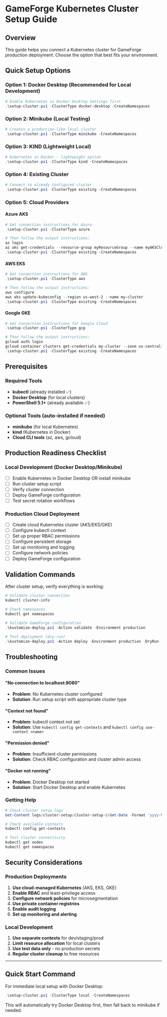# GameForge Kubernetes Cluster Setup Guide

## Overview
This guide helps you connect a Kubernetes cluster for GameForge production deployment. Choose the option that best fits your environment.

## Quick Setup Options

### Option 1: Docker Desktop (Recommended for Local Development)
```powershell
# Enable Kubernetes in Docker Desktop Settings first
.\setup-cluster.ps1 -ClusterType docker-desktop -CreateNamespaces
```

### Option 2: Minikube (Local Testing)
```powershell
# Creates a production-like local cluster
.\setup-cluster.ps1 -ClusterType minikube -CreateNamespaces
```

### Option 3: KIND (Lightweight Local)
```powershell
# Kubernetes in Docker - lightweight option
.\setup-cluster.ps1 -ClusterType kind -CreateNamespaces
```

### Option 4: Existing Cluster
```powershell
# Connect to already configured cluster
.\setup-cluster.ps1 -ClusterType existing -CreateNamespaces
```

### Option 5: Cloud Providers

#### Azure AKS
```powershell
# Get connection instructions for Azure
.\setup-cluster.ps1 -ClusterType azure

# Then follow the output instructions:
az login
az aks get-credentials --resource-group myResourceGroup --name myAKSCluster
.\setup-cluster.ps1 -ClusterType existing -CreateNamespaces
```

#### AWS EKS
```powershell
# Get connection instructions for AWS
.\setup-cluster.ps1 -ClusterType aws

# Then follow the output instructions:
aws configure
aws eks update-kubeconfig --region us-west-2 --name my-cluster
.\setup-cluster.ps1 -ClusterType existing -CreateNamespaces
```

#### Google GKE
```powershell
# Get connection instructions for Google Cloud
.\setup-cluster.ps1 -ClusterType gcp

# Then follow the output instructions:
gcloud auth login
gcloud container clusters get-credentials my-cluster --zone us-central1-a --project my-project
.\setup-cluster.ps1 -ClusterType existing -CreateNamespaces
```

## Prerequisites

### Required Tools
- **kubectl** (already installed ✅)
- **Docker Desktop** (for local clusters)
- **PowerShell 5.1+** (already available ✅)

### Optional Tools (auto-installed if needed)
- **minikube** (for local Kubernetes)
- **kind** (Kubernetes in Docker)
- **Cloud CLI tools** (az, aws, gcloud)

## Production Readiness Checklist

### Local Development (Docker Desktop/Minikube)
- [ ] Enable Kubernetes in Docker Desktop OR install minikube
- [ ] Run cluster setup script
- [ ] Verify cluster connection
- [ ] Deploy GameForge configuration
- [ ] Test secret rotation workflows

### Production Cloud Deployment
- [ ] Create cloud Kubernetes cluster (AKS/EKS/GKE)
- [ ] Configure kubectl context
- [ ] Set up proper RBAC permissions
- [ ] Configure persistent storage
- [ ] Set up monitoring and logging
- [ ] Configure network policies
- [ ] Deploy GameForge configuration

## Validation Commands

After cluster setup, verify everything is working:

```powershell
# Validate cluster connection
kubectl cluster-info

# Check namespaces
kubectl get namespaces

# Validate GameForge configuration
.\kustomize-deploy.ps1 -Action validate -Environment production

# Test deployment (dry-run)
.\kustomize-deploy.ps1 -Action deploy -Environment production -DryRun
```

## Troubleshooting

### Common Issues

#### "No connection to localhost:8080"
- **Problem**: No Kubernetes cluster configured
- **Solution**: Run setup script with appropriate cluster type

#### "Context not found"
- **Problem**: kubectl context not set
- **Solution**: Use `kubectl config get-contexts` and `kubectl config use-context <name>`

#### "Permission denied"
- **Problem**: Insufficient cluster permissions
- **Solution**: Check RBAC configuration and cluster admin access

#### "Docker not running"
- **Problem**: Docker Desktop not started
- **Solution**: Start Docker Desktop and enable Kubernetes

### Getting Help

```powershell
# Check cluster setup logs
Get-Content logs/cluster-setup/cluster-setup-$(Get-Date -Format 'yyyy-MM-dd').log

# Check available contexts
kubectl config get-contexts

# Test cluster connectivity
kubectl get nodes
kubectl get namespaces
```

## Security Considerations

### Production Deployments
1. **Use cloud-managed Kubernetes** (AKS, EKS, GKE)
2. **Enable RBAC** and least-privilege access
3. **Configure network policies** for microsegmentation
4. **Use private container registries**
5. **Enable audit logging**
6. **Set up monitoring and alerting**

### Local Development
1. **Use separate contexts** for dev/staging/prod
2. **Limit resource allocation** for local clusters
3. **Use test data only** - no production secrets
4. **Regular cluster cleanup** to free resources

---

## Quick Start Command

For immediate local setup with Docker Desktop:
```powershell
.\setup-cluster.ps1 -ClusterType local -CreateNamespaces
```

This will automatically try Docker Desktop first, then fall back to minikube if needed.
